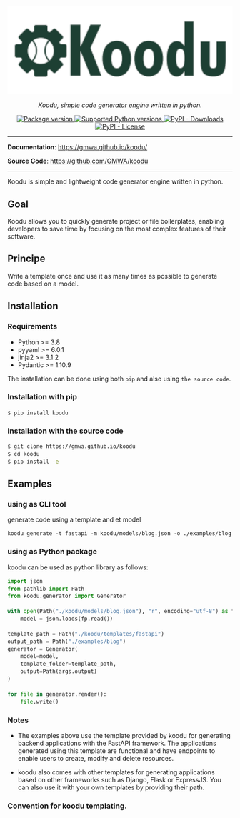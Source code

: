<p align="center">
  <a href="https://gmwa.github.io/koodu/"><img src="https://github.com/GMWA/koodu/blob/main/docs/assets/images/koodu.png" alt="Koodu"></a>
</p>
<p align="center">
    <em>Koodu, simple code generator engine written in python.</em>
</p>


<p align="center">
    <a href="https://pypi.org/project/koodu" target="_blank">
        <img src="https://img.shields.io/pypi/v/koodu?color=%2334D058&label=version" alt="Package version">
    </a>
    <a href="https://pypi.org/project/koodu" target="_blank">
        <img src="https://img.shields.io/pypi/pyversions/koodu.svg?color=%2334D058" alt="Supported Python versions">
    </a>
    <a href="https://pypi.org/project/koodu" target="_blank">
        <img src="https://img.shields.io/pypi/dm/koodu?color=%2334D058&label=downloads" alt="PyPI - Downloads">
    </a>
    <a href="https://pypi.org/project/koodu" target="_blank">
        <img src="https://img.shields.io/pypi/l/koodu?color=%2334D058&label=licence" alt="PyPI - License">
    </a>
</p>

---

**Documentation**: <a href="https://gmwa.github.io/koodu/" target="_blank">https://gmwa.github.io/koodu/</a>

**Source Code**: <a href="https://github.com/GMWA/koodu" target="_blank">https://github.com/GMWA/koodu</a>

---

Koodu is simple and lightweight code generator engine written in python.

## Goal

Koodu allows you to quickly generate project or file boilerplates, enabling developers to save time by focusing on the most complex features of their software.

## Principe

Write a template once and use it as many times as possible to generate code based on a model.

## Installation

### Requirements

* Python     >= 3.8
* pyyaml     >= 6.0.1
* jinja2     >= 3.1.2
* Pydantic   >= 1.10.9

The installation can be done using both `pip` and also using `the source code`.

### Installation with pip

```console
$ pip install koodu
```

### Installation with the source code

```sh
$ git clone https://gmwa.github.io/koodu
$ cd koodu
$ pip install -e
```



## Examples
### using as CLI tool
generate code using a template and et model

```
koodu generate -t fastapi -m koodu/models/blog.json -o ./examples/blog
```

### using as Python package
koodu can be used as python library as follows:

```python
import json
from pathlib import Path
from koodu.generator import Generator

with open(Path("./koodu/models/blog.json"), "r", encoding="utf-8") as fp:
    model = json.loads(fp.read())

template_path = Path("./koodu/templates/fastapi")
output_path = Path("./examples/blog")
generator = Generator(
    model=model,
    template_folder=template_path,
    output=Path(args.output)
)

for file in generator.render():
    file.write()
```

### Notes

* The examples above use the template provided by koodu for generating backend applications with the FastAPI framework. The applications generated using this template are functional and have endpoints to enable users to create, modify and delete resources.

* koodu also comes with other templates for generating applications based on other frameworks such as Django, Flask or ExpressJS. You can also use it with your own templates by providing their path.

### Convention for koodu templating.

